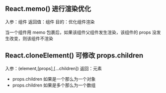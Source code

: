## React.memo() 进行渲染优化

入参：组件
返回值：组件
目的：优化组件渲染

当一个组件用 memo 包裹后，如果该组件父组件发生渲染，该组件的 props 没发生改变，则该组件不渲染

## React.cloneElement() 可修改 props.children

入参：(element,[props],[...children])
返回：元素

- props.children 如果是一个那么为一个对象
- props.children 如果是多个那么为一个数组
